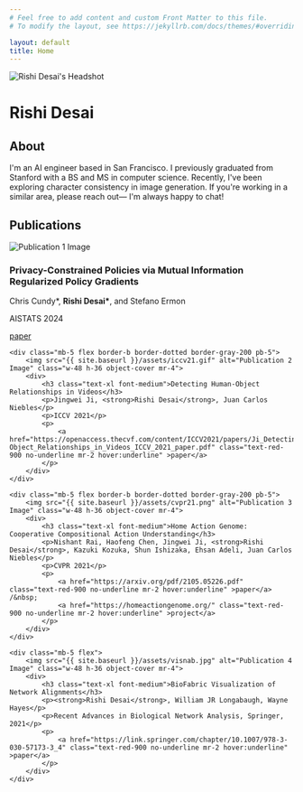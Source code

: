 ```yaml
---
# Feel free to add content and custom Front Matter to this file.
# To modify the layout, see https://jekyllrb.com/docs/themes/#overriding-theme-defaults

layout: default
title: Home
---
```


<div class="flex mb-8 pb-5 border-b border-gray-200">
    <img src="{{ site.baseurl }}/assets/headshot.jpeg" alt="Rishi Desai's Headshot" class="w-56 mr-5">
    <div>
        <h1 class="text-black text-3xl font-semibold mt-0 mb-3">Rishi Desai</h1>
        <p class="mt-3">
            <a href="https://x.com/rishi_desai2" class="text-black no-underline mr-4 hover:text-red-900 transition-colors duration-150" aria-label="Twitter"><i class="fab fa-x-twitter fa-lg"></i></a>
            <a href="https://github.com/RishiDesai" class="text-black no-underline mr-4 hover:text-red-900 transition-colors duration-150" aria-label="GitHub"><i class="fab fa-github fa-lg"></i></a>
            <a href="https://www.linkedin.com/in/rishi-desai1/" class="text-black no-underline mr-4 hover:text-red-900 transition-colors duration-150" aria-label="LinkedIn"><i class="fab fa-linkedin fa-lg"></i></a>
            <a href="mailto:rdesai2@alumni.stanford.edu" class="text-black no-underline mr-4 hover:text-red-900 transition-colors duration-150" aria-label="Email"><i class="fas fa-envelope fa-lg"></i></a>
        </p>
    </div>
</div>

<section id="about" class="mb-10 pb-5 border-b border-gray-200">
    <h2 class="text-2xl font-medium mb-4">About</h2>
    <p>I'm an AI engineer based in San Francisco. I previously graduated from Stanford with a BS and MS in computer science. Recently, I've been exploring character consistency in image generation. If you're working in a similar area, please reach out— I'm always happy to chat!</p>
</section>

<!-- <section id="posts" class="mb-10 pb-5 border-b border-gray-200">
    <h2 class="text-2xl font-medium mb-4">Posts</h2>
    <div class="mb-5 flex">
        <img src="{{ site.baseurl }}/assets/face-enh.gif" alt="Comparison GIF" class="w-48 h-36 object-cover object-top mr-4">
        <div>
            <h3 class="text-xl font-medium">
                <a href="/posts/face-enhancement-techniques/" class="text-red-900 no-underline hover:underline">Fixing Face Consistency in GPT-4o Image Gen</a>
            </h3>
            <p class="text-gray-600">April 18, 2025</p>
            <p>A guide to enhancing faces in AI generated images.</p>
            <p>
                <a href="https://huggingface.co/spaces/rdesai2/FaceEnhance" class="text-red-900 no-underline mr-2 hover:underline">demo</a>
            </p>
        </div>
    </div>
</section> -->

<section id="publications" class="mb-10 pb-5 border-b border-gray-200">
    <h2 class="text-2xl font-medium mb-4">Publications</h2>
    <div class="mb-5 flex border-b border-dotted border-gray-200 pb-5">
        <img src="{{ site.baseurl }}/assets/aistats24.gif" alt="Publication 1 Image" class="w-48 h-36 object-cover mr-4">
        <div>
            <h3 class="text-xl font-medium">Privacy-Constrained Policies via Mutual Information Regularized Policy Gradients</h3>
            <p>Chris Cundy*, <strong>Rishi Desai*</strong>, and Stefano Ermon</p>
            <p>AISTATS 2024</p>
            <p>
                <a href="https://proceedings.mlr.press/v238/cundy24a/cundy24a.pdf" class="text-red-900 no-underline mr-2 hover:underline" >paper</a>
            </p>
        </div>
    </div>
    
    <div class="mb-5 flex border-b border-dotted border-gray-200 pb-5">
        <img src="{{ site.baseurl }}/assets/iccv21.gif" alt="Publication 2 Image" class="w-48 h-36 object-cover mr-4">
        <div>
            <h3 class="text-xl font-medium">Detecting Human-Object Relationships in Videos</h3>
            <p>Jingwei Ji, <strong>Rishi Desai</strong>, Juan Carlos Niebles</p>
            <p>ICCV 2021</p>
            <p>
                <a href="https://openaccess.thecvf.com/content/ICCV2021/papers/Ji_Detecting_Human-Object_Relationships_in_Videos_ICCV_2021_paper.pdf" class="text-red-900 no-underline mr-2 hover:underline" >paper</a>
            </p>
        </div>
    </div>
    
    <div class="mb-5 flex border-b border-dotted border-gray-200 pb-5">
        <img src="{{ site.baseurl }}/assets/cvpr21.png" alt="Publication 3 Image" class="w-48 h-36 object-cover mr-4">
        <div>
            <h3 class="text-xl font-medium">Home Action Genome: Cooperative Compositional Action Understanding</h3>
            <p>Nishant Rai, Haofeng Chen, Jingwei Ji, <strong>Rishi Desai</strong>, Kazuki Kozuka, Shun Ishizaka, Ehsan Adeli, Juan Carlos Niebles</p>
            <p>CVPR 2021</p>
            <p>
                <a href="https://arxiv.org/pdf/2105.05226.pdf" class="text-red-900 no-underline mr-2 hover:underline" >paper</a> /&nbsp; 
                <a href="https://homeactiongenome.org/" class="text-red-900 no-underline mr-2 hover:underline" >project</a>
            </p>
        </div>
    </div>
    
    <div class="mb-5 flex">
        <img src="{{ site.baseurl }}/assets/visnab.jpg" alt="Publication 4 Image" class="w-48 h-36 object-cover mr-4">
        <div>
            <h3 class="text-xl font-medium">BioFabric Visualization of Network Alignments</h3>
            <p><strong>Rishi Desai</strong>, William JR Longabaugh, Wayne Hayes</p>
            <p>Recent Advances in Biological Network Analysis, Springer, 2021</p>
            <p>
                <a href="https://link.springer.com/chapter/10.1007/978-3-030-57173-3_4" class="text-red-900 no-underline mr-2 hover:underline" >paper</a> 
            </p>
        </div>
    </div>
</section>
